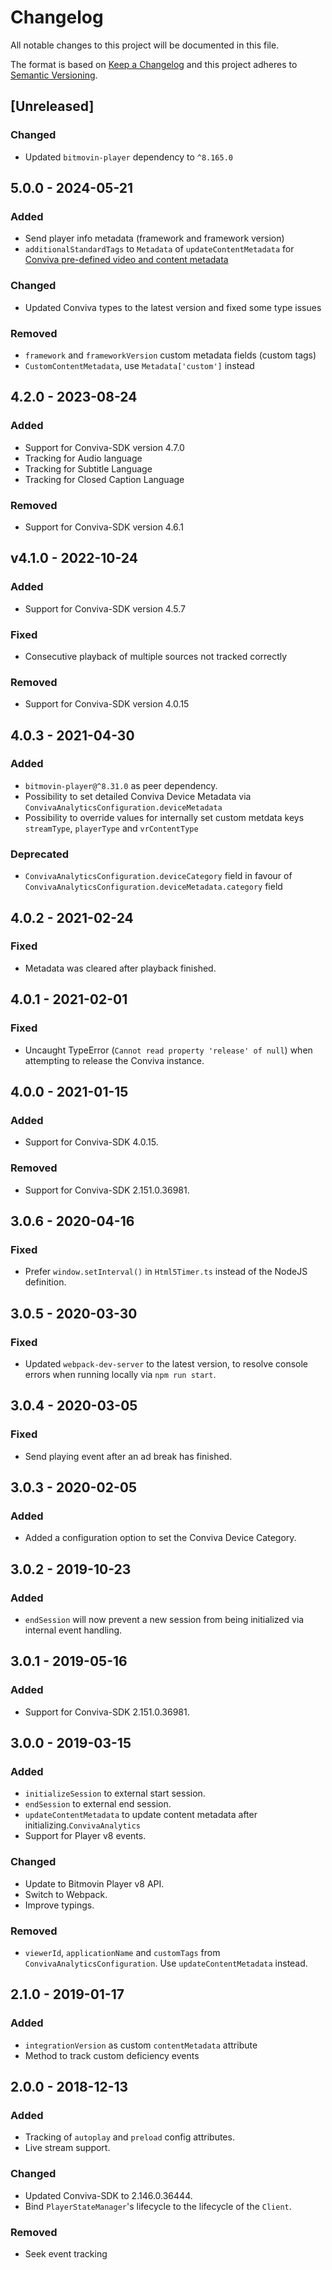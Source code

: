 # Changelog

All notable changes to this project will be documented in this file.

The format is based on [Keep a Changelog](http://keepachangelog.com/)
and this project adheres to [Semantic Versioning](http://semver.org/).

## [Unreleased]

### Changed
- Updated `bitmovin-player` dependency to `^8.165.0`

## 5.0.0 - 2024-05-21
### Added
- Send player info metadata (framework and framework version)
- `additionalStandardTags` to `Metadata` of `updateContentMetadata` for [Conviva pre-defined video and content metadata](https://pulse.conviva.com/learning-center/content/sensor_developer_center/sensor_integration/javascript/js_quick_integration.htm)

### Changed
- Updated Conviva types to the latest version and fixed some type issues

### Removed
- `framework` and `frameworkVersion` custom metadata fields (custom tags)
- `CustomContentMetadata`, use `Metadata['custom']` instead

## 4.2.0 - 2023-08-24
### Added
- Support for Conviva-SDK version 4.7.0
- Tracking for Audio language
- Tracking for Subtitle Language
- Tracking for Closed Caption Language

### Removed
- Support for Conviva-SDK version 4.6.1

## v4.1.0 - 2022-10-24

### Added
- Support for Conviva-SDK version 4.5.7

### Fixed
- Consecutive playback of multiple sources not tracked correctly

### Removed
- Support for Conviva-SDK version 4.0.15

## 4.0.3 - 2021-04-30

### Added
- `bitmovin-player@^8.31.0` as peer dependency.
- Possibility to set detailed Conviva Device Metadata via `ConvivaAnalyticsConfiguration.deviceMetadata`
- Possibility to override values for internally set custom metdata keys `streamType`, `playerType` and `vrContentType`

### Deprecated
- `ConvivaAnalyticsConfiguration.deviceCategory` field in favour of `ConvivaAnalyticsConfiguration.deviceMetadata.category` field

## 4.0.2 - 2021-02-24

### Fixed
- Metadata was cleared after playback finished.

## 4.0.1 - 2021-02-01

### Fixed
- Uncaught TypeError (`Cannot read property 'release' of null`) when attempting to release the Conviva instance.

## 4.0.0 - 2021-01-15

### Added
- Support for Conviva-SDK 4.0.15.

### Removed
- Support for Conviva-SDK 2.151.0.36981.

## 3.0.6 - 2020-04-16

### Fixed
- Prefer `window.setInterval()` in `Html5Timer.ts` instead of the NodeJS definition.

## 3.0.5 - 2020-03-30

### Fixed
- Updated `webpack-dev-server` to the latest version, to resolve console errors when running locally via `npm run start`.

## 3.0.4 - 2020-03-05

### Fixed
- Send playing event after an ad break has finished.

## 3.0.3 - 2020-02-05

### Added
- Added a configuration option to set the Conviva Device Category. 

## 3.0.2 - 2019-10-23

### Added
- `endSession` will now prevent a new session from being initialized via internal event handling.

## 3.0.1 - 2019-05-16

### Added
- Support for Conviva-SDK 2.151.0.36981.

## 3.0.0 - 2019-03-15

### Added
- `initializeSession` to external start session.
- `endSession` to external end session.
- `updateContentMetadata` to update content metadata after initializing.`ConvivaAnalytics`
- Support for Player v8 events.

### Changed
- Update to Bitmovin Player v8 API.
- Switch to Webpack.
- Improve typings.

### Removed
- `viewerId`, `applicationName` and `customTags` from `ConvivaAnalyticsConfiguration`. Use `updateContentMetadata` instead.

## 2.1.0 - 2019-01-17

### Added
- `integrationVersion` as custom `contentMetadata` attribute
- Method to track custom deficiency events

## 2.0.0 - 2018-12-13

### Added
- Tracking of `autoplay` and `preload` config attributes.
- Live stream support.

### Changed
- Updated Conviva-SDK to 2.146.0.36444.
- Bind `PlayerStateManager`'s lifecycle to the lifecycle of the `Client`.

### Removed
- Seek event tracking

